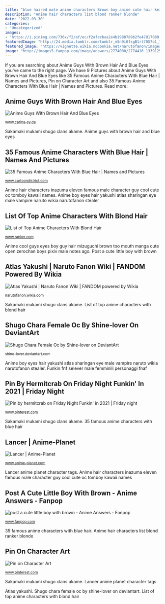 ```yaml
---
title: "blue haired male anime characters Brown boy anime cute hair kei characters eyes special character fanpop answers light guy friends ago hazel looks manga male"
description: "Anime hair characters list blond ranker blonde"
date: "2022-03-30"
categories:
- "Uncategorized"
images:
- "https://i.pinimg.com/736x/f2/af/ec/f2afecbaa2e4b1988789b2fe47817089.jpg"
featuredImage: "http://24.media.tumblr.com/tumblr_m5n9i0fsgB1rt7057o1_1280.jpg"
featured_image: "https://vignette.wikia.nocookie.net/narutofanon/images/4/4b/Anime_boy_blue_eyes_hair_632_640x960.jpg/revision/latest?cb=20150929015315"
image: "http://images5.fanpop.com/image/answers/2774000/2774416_1339125363732.67res_225_350.jpg"
---
```


If you are searching about Anime Guys With Brown Hair And Blue Eyes you've came to the right page. We have 9 Pictures about Anime Guys With Brown Hair And Blue Eyes like 35 Famous Anime Characters With Blue Hair | Names and Pictures, Pin on Character Art and also 35 Famous Anime Characters With Blue Hair | Names and Pictures. Read more:

## Anime Guys With Brown Hair And Blue Eyes

![Anime Guys With Brown Hair And Blue Eyes](http://24.media.tumblr.com/tumblr_m5n9i0fsgB1rt7057o1_1280.jpg "Anime orange hair boy eyes cute blonde guys male ensemble stars character manga guy haired boys blond characters strawberry light")

<small>www.carina-sy.de</small>

Sakamaki mukami shugo clans akame. Anime guys with brown hair and blue eyes

## 35 Famous Anime Characters With Blue Hair | Names And Pictures

![35 Famous Anime Characters With Blue Hair | Names and Pictures](http://www.cartoondistrict.com/wp-content/uploads/2020/09/Famous-Anime-Characters-With-Blue-Hair31-2.jpg "Anime hair characters inazuma eleven famous male character guy cool cute oc tomboy kawaii names")

<small>www.cartoondistrict.com</small>

Anime hair characters inazuma eleven famous male character guy cool cute oc tomboy kawaii names. Anime boy eyes hair yakushi atlas sharingan eye male vampire naruto wikia narutofanon stealer

## List Of Top Anime Characters With Blond Hair

![List of Top Anime Characters With Blond Hair](https://imgix.ranker.com/list_img_v2/10538/2070538/original/anime-characters-with-blonde-hair-u1?w=817&amp;h=427&amp;fm=jpg&amp;q=50&amp;fit=crop "Anime guys with brown hair and blue eyes")

<small>www.ranker.com</small>

Anime cool guys eyes boy guy hair mizuguchi brown too mouth manga cute open zerochan boys pixiv male notes ago. Post a cute little boy with brown

## Atlas Yakushi | Naruto Fanon Wiki | FANDOM Powered By Wikia

![Atlas Yakushi | Naruto Fanon Wiki | FANDOM powered by Wikia](https://vignette.wikia.nocookie.net/narutofanon/images/4/4b/Anime_boy_blue_eyes_hair_632_640x960.jpg/revision/latest?cb=20150929015315 "Funkin fnf selever male femminili personaggi fnaf")

<small>narutofanon.wikia.com</small>

Sakamaki mukami shugo clans akame. List of top anime characters with blond hair

## Shugo Chara Female Oc By Shine-lover On DeviantArt

![Shugo Chara Female Oc by Shine-lover on DeviantArt](https://pre00.deviantart.net/a671/th/pre/f/2016/130/2/b/shugo_chara_female_oc_by_shine_lover-da1ztez.jpg "Shugo chara female oc by shine-lover on deviantart")

<small>shine-lover.deviantart.com</small>

Anime boy eyes hair yakushi atlas sharingan eye male vampire naruto wikia narutofanon stealer. Funkin fnf selever male femminili personaggi fnaf

## Pin By Hermitcrab On Friday Night Funkin&#039; In 2021 | Friday Night

![Pin by hermitcrab on Friday Night Funkin&#039; in 2021 | Friday night](https://i.pinimg.com/736x/f2/af/ec/f2afecbaa2e4b1988789b2fe47817089.jpg "Funkin fnf selever male femminili personaggi fnaf")

<small>www.pinterest.com</small>

Sakamaki mukami shugo clans akame. 35 famous anime characters with blue hair

## Lancer | Anime-Planet

![Lancer | Anime-Planet](http://www.anime-planet.com/images/characters/lancer-4294.jpg?t=1391442240 "Pin on character art")

<small>www.anime-planet.com</small>

Lancer anime planet character tags. Anime hair characters inazuma eleven famous male character guy cool cute oc tomboy kawaii names

## Post A Cute Little Boy With Brown - Anime Answers - Fanpop

![post a cute little boy with brown - Anime Answers - Fanpop](http://images5.fanpop.com/image/answers/2774000/2774416_1339125363732.67res_225_350.jpg "Pin by hermitcrab on friday night funkin&#039; in 2021")

<small>www.fanpop.com</small>

35 famous anime characters with blue hair. Anime hair characters list blond ranker blonde

## Pin On Character Art

![Pin on Character Art](https://i.pinimg.com/736x/41/5f/b8/415fb82edd8c1c0ab2958bc5b2295532.jpg "Anime hair characters inazuma eleven famous male character guy cool cute oc tomboy kawaii names")

<small>www.pinterest.com</small>

Sakamaki mukami shugo clans akame. Lancer anime planet character tags

Atlas yakushi. Shugo chara female oc by shine-lover on deviantart. List of top anime characters with blond hair
